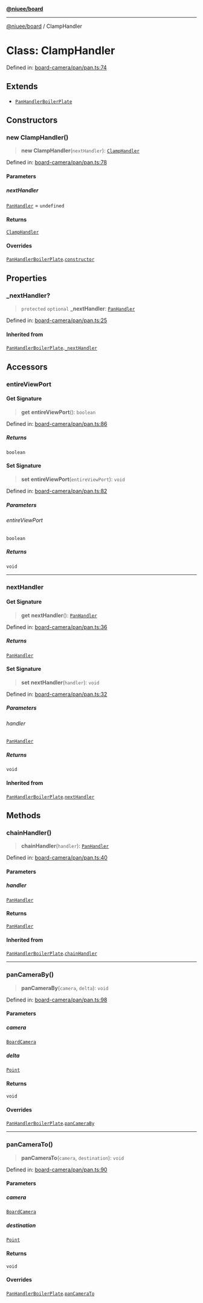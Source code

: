 [**@niuee/board**](../README.md)

***

[@niuee/board](../globals.md) / ClampHandler

# Class: ClampHandler

Defined in: [board-camera/pan/pan.ts:74](https://github.com/niuee/board/blob/d74620e4e63da3004adfc7105b7f1136fce9577c/src/board-camera/pan/pan.ts#L74)

## Extends

- [`PanHandlerBoilerPlate`](PanHandlerBoilerPlate.md)

## Constructors

### new ClampHandler()

> **new ClampHandler**(`nextHandler`): [`ClampHandler`](ClampHandler.md)

Defined in: [board-camera/pan/pan.ts:78](https://github.com/niuee/board/blob/d74620e4e63da3004adfc7105b7f1136fce9577c/src/board-camera/pan/pan.ts#L78)

#### Parameters

##### nextHandler

[`PanHandler`](../interfaces/PanHandler.md) = `undefined`

#### Returns

[`ClampHandler`](ClampHandler.md)

#### Overrides

[`PanHandlerBoilerPlate`](PanHandlerBoilerPlate.md).[`constructor`](PanHandlerBoilerPlate.md#constructors)

## Properties

### \_nextHandler?

> `protected` `optional` **\_nextHandler**: [`PanHandler`](../interfaces/PanHandler.md)

Defined in: [board-camera/pan/pan.ts:25](https://github.com/niuee/board/blob/d74620e4e63da3004adfc7105b7f1136fce9577c/src/board-camera/pan/pan.ts#L25)

#### Inherited from

[`PanHandlerBoilerPlate`](PanHandlerBoilerPlate.md).[`_nextHandler`](PanHandlerBoilerPlate.md#_nexthandler)

## Accessors

### entireViewPort

#### Get Signature

> **get** **entireViewPort**(): `boolean`

Defined in: [board-camera/pan/pan.ts:86](https://github.com/niuee/board/blob/d74620e4e63da3004adfc7105b7f1136fce9577c/src/board-camera/pan/pan.ts#L86)

##### Returns

`boolean`

#### Set Signature

> **set** **entireViewPort**(`entireViewPort`): `void`

Defined in: [board-camera/pan/pan.ts:82](https://github.com/niuee/board/blob/d74620e4e63da3004adfc7105b7f1136fce9577c/src/board-camera/pan/pan.ts#L82)

##### Parameters

###### entireViewPort

`boolean`

##### Returns

`void`

***

### nextHandler

#### Get Signature

> **get** **nextHandler**(): [`PanHandler`](../interfaces/PanHandler.md)

Defined in: [board-camera/pan/pan.ts:36](https://github.com/niuee/board/blob/d74620e4e63da3004adfc7105b7f1136fce9577c/src/board-camera/pan/pan.ts#L36)

##### Returns

[`PanHandler`](../interfaces/PanHandler.md)

#### Set Signature

> **set** **nextHandler**(`handler`): `void`

Defined in: [board-camera/pan/pan.ts:32](https://github.com/niuee/board/blob/d74620e4e63da3004adfc7105b7f1136fce9577c/src/board-camera/pan/pan.ts#L32)

##### Parameters

###### handler

[`PanHandler`](../interfaces/PanHandler.md)

##### Returns

`void`

#### Inherited from

[`PanHandlerBoilerPlate`](PanHandlerBoilerPlate.md).[`nextHandler`](PanHandlerBoilerPlate.md#nexthandler-1)

## Methods

### chainHandler()

> **chainHandler**(`handler`): [`PanHandler`](../interfaces/PanHandler.md)

Defined in: [board-camera/pan/pan.ts:40](https://github.com/niuee/board/blob/d74620e4e63da3004adfc7105b7f1136fce9577c/src/board-camera/pan/pan.ts#L40)

#### Parameters

##### handler

[`PanHandler`](../interfaces/PanHandler.md)

#### Returns

[`PanHandler`](../interfaces/PanHandler.md)

#### Inherited from

[`PanHandlerBoilerPlate`](PanHandlerBoilerPlate.md).[`chainHandler`](PanHandlerBoilerPlate.md#chainhandler)

***

### panCameraBy()

> **panCameraBy**(`camera`, `delta`): `void`

Defined in: [board-camera/pan/pan.ts:98](https://github.com/niuee/board/blob/d74620e4e63da3004adfc7105b7f1136fce9577c/src/board-camera/pan/pan.ts#L98)

#### Parameters

##### camera

[`BoardCamera`](../interfaces/BoardCamera.md)

##### delta

[`Point`](../type-aliases/Point.md)

#### Returns

`void`

#### Overrides

[`PanHandlerBoilerPlate`](PanHandlerBoilerPlate.md).[`panCameraBy`](PanHandlerBoilerPlate.md#pancameraby)

***

### panCameraTo()

> **panCameraTo**(`camera`, `destination`): `void`

Defined in: [board-camera/pan/pan.ts:90](https://github.com/niuee/board/blob/d74620e4e63da3004adfc7105b7f1136fce9577c/src/board-camera/pan/pan.ts#L90)

#### Parameters

##### camera

[`BoardCamera`](../interfaces/BoardCamera.md)

##### destination

[`Point`](../type-aliases/Point.md)

#### Returns

`void`

#### Overrides

[`PanHandlerBoilerPlate`](PanHandlerBoilerPlate.md).[`panCameraTo`](PanHandlerBoilerPlate.md#pancamerato)
